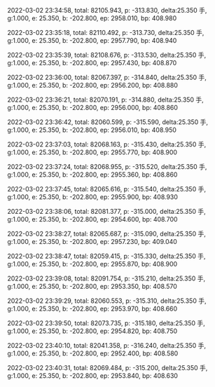 2022-03-02 23:34:58, total: 82105.943, p: -313.830, delta:25.350 手, g:1.000, e: 25.350, b: -202.800, ep: 2958.010, bp: 408.980

2022-03-02 23:35:18, total: 82110.492, p: -313.730, delta:25.350 手, g:1.000, e: 25.350, b: -202.800, ep: 2957.790, bp: 408.940

2022-03-02 23:35:39, total: 82108.676, p: -313.530, delta:25.350 手, g:1.000, e: 25.350, b: -202.800, ep: 2957.430, bp: 408.870

2022-03-02 23:36:00, total: 82067.397, p: -314.840, delta:25.350 手, g:1.000, e: 25.350, b: -202.800, ep: 2956.200, bp: 408.880

2022-03-02 23:36:21, total: 82070.191, p: -314.880, delta:25.350 手, g:1.000, e: 25.350, b: -202.800, ep: 2956.000, bp: 408.860

2022-03-02 23:36:42, total: 82060.599, p: -315.590, delta:25.350 手, g:1.000, e: 25.350, b: -202.800, ep: 2956.010, bp: 408.950

2022-03-02 23:37:03, total: 82068.163, p: -315.430, delta:25.350 手, g:1.000, e: 25.350, b: -202.800, ep: 2955.770, bp: 408.900

2022-03-02 23:37:24, total: 82068.955, p: -315.520, delta:25.350 手, g:1.000, e: 25.350, b: -202.800, ep: 2955.360, bp: 408.860

2022-03-02 23:37:45, total: 82065.616, p: -315.540, delta:25.350 手, g:1.000, e: 25.350, b: -202.800, ep: 2955.900, bp: 408.930

2022-03-02 23:38:06, total: 82081.377, p: -315.000, delta:25.350 手, g:1.000, e: 25.350, b: -202.800, ep: 2954.600, bp: 408.700

2022-03-02 23:38:27, total: 82065.687, p: -315.090, delta:25.350 手, g:1.000, e: 25.350, b: -202.800, ep: 2957.230, bp: 409.040

2022-03-02 23:38:47, total: 82059.415, p: -315.330, delta:25.350 手, g:1.000, e: 25.350, b: -202.800, ep: 2955.870, bp: 408.900

2022-03-02 23:39:08, total: 82091.754, p: -315.210, delta:25.350 手, g:1.000, e: 25.350, b: -202.800, ep: 2953.350, bp: 408.570

2022-03-02 23:39:29, total: 82060.553, p: -315.310, delta:25.350 手, g:1.000, e: 25.350, b: -202.800, ep: 2953.970, bp: 408.660

2022-03-02 23:39:50, total: 82073.735, p: -315.180, delta:25.350 手, g:1.000, e: 25.350, b: -202.800, ep: 2954.820, bp: 408.750

2022-03-02 23:40:10, total: 82041.358, p: -316.240, delta:25.350 手, g:1.000, e: 25.350, b: -202.800, ep: 2952.400, bp: 408.580

2022-03-02 23:40:31, total: 82069.484, p: -315.200, delta:25.350 手, g:1.000, e: 25.350, b: -202.800, ep: 2953.840, bp: 408.630